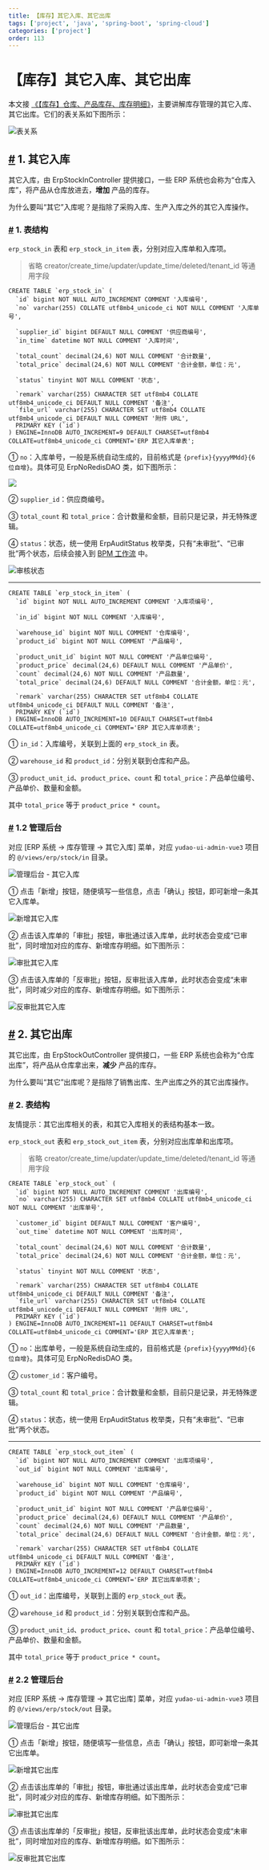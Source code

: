 ```yaml
---
title: 【库存】其它入库、其它出库
tags: ['project', 'java', 'spring-boot', 'spring-cloud']
categories: ['project']
order: 113
---
```

# 【库存】其它入库、其它出库

本文接 [《【库存】仓库、产品库存、库存明细》](/erp/stock/)，主要讲解库存管理的其它入库、其它出库。它们的表关系如下图所示：

 ![表关系](https://doc.iocoder.cn/img/ERP%E6%89%8B%E5%86%8C/%E5%BA%93%E5%AD%98%E6%A8%A1%E5%9D%9702/%E8%A1%A8%E5%85%B3%E7%B3%BB.png)

 ## [#](#_1-其它入库) 1. 其它入库

 其它入库，由 ErpStockInController 提供接口，一些 ERP 系统也会称为“仓库入库”，将产品从仓库放进去，**增加** 产品的库存。

 为什么要叫“其它”入库呢？是指除了采购入库、生产入库之外的其它入库操作。

 ### [#](#_1-表结构) 1. 表结构

 `erp_stock_in` 表和 `erp_stock_in_item` 表，分别对应入库单和入库项。

 
> 省略 creator/create\_time/updater/update\_time/deleted/tenant\_id 等通用字段

 
```
CREATE TABLE `erp_stock_in` (
  `id` bigint NOT NULL AUTO_INCREMENT COMMENT '入库编号',
  `no` varchar(255) COLLATE utf8mb4_unicode_ci NOT NULL COMMENT '入库单号',
  
  `supplier_id` bigint DEFAULT NULL COMMENT '供应商编号',
  `in_time` datetime NOT NULL COMMENT '入库时间',
  
  `total_count` decimal(24,6) NOT NULL COMMENT '合计数量',
  `total_price` decimal(24,6) NOT NULL COMMENT '合计金额，单位：元',
  
  `status` tinyint NOT NULL COMMENT '状态',
  
  `remark` varchar(255) CHARACTER SET utf8mb4 COLLATE utf8mb4_unicode_ci DEFAULT NULL COMMENT '备注',
  `file_url` varchar(255) CHARACTER SET utf8mb4 COLLATE utf8mb4_unicode_ci DEFAULT NULL COMMENT '附件 URL',
  PRIMARY KEY (`id`)
) ENGINE=InnoDB AUTO_INCREMENT=9 DEFAULT CHARSET=utf8mb4 COLLATE=utf8mb4_unicode_ci COMMENT='ERP 其它入库单表';

```
① `no`：入库单号，一般是系统自动生成的，目前格式是 `{prefix}{yyyyMMdd}{6 位自增}`。具体可见 ErpNoRedisDAO 类，如下图所示：

 ![](https://doc.iocoder.cn/img/ERP%E6%89%8B%E5%86%8C/%E5%BA%93%E5%AD%98%E6%A8%A1%E5%9D%9702/%E5%8D%95%E5%8F%B7%E7%94%9F%E6%88%90.png)

 ② `supplier_id`：供应商编号。

 ③ `total_count` 和 `total_price`：合计数量和金额，目前只是记录，并无特殊逻辑。

 ④ `status`：状态，统一使用 ErpAuditStatus 枚举类，只有“未审批”、“已审批”两个状态，后续会接入到 [BPM 工作流](/bpm/) 中。

 ![审核状态](https://doc.iocoder.cn/img/ERP%E6%89%8B%E5%86%8C/%E5%BA%93%E5%AD%98%E6%A8%A1%E5%9D%9702/%E5%AE%A1%E6%A0%B8%E7%8A%B6%E6%80%81.png)

 

---

 
```
CREATE TABLE `erp_stock_in_item` (
  `id` bigint NOT NULL AUTO_INCREMENT COMMENT '入库项编号',
  
  `in_id` bigint NOT NULL COMMENT '入库编号',
  
  `warehouse_id` bigint NOT NULL COMMENT '仓库编号',
  `product_id` bigint NOT NULL COMMENT '产品编号',
  
  `product_unit_id` bigint NOT NULL COMMENT '产品单位编号',
  `product_price` decimal(24,6) DEFAULT NULL COMMENT '产品单价',
  `count` decimal(24,6) NOT NULL COMMENT '产品数量',
  `total_price` decimal(24,6) DEFAULT NULL COMMENT '合计金额，单位：元',
  
  `remark` varchar(255) CHARACTER SET utf8mb4 COLLATE utf8mb4_unicode_ci DEFAULT NULL COMMENT '备注',
  PRIMARY KEY (`id`)
) ENGINE=InnoDB AUTO_INCREMENT=10 DEFAULT CHARSET=utf8mb4 COLLATE=utf8mb4_unicode_ci COMMENT='ERP 其它入库单项表';

```
① `in_id`：入库编号，关联到上面的 `erp_stock_in` 表。

 ② `warehouse_id` 和 `product_id`：分别关联到仓库和产品。

 ③ `product_unit_id`、`product_price`、`count` 和 `total_price`：产品单位编号、产品单价、数量和金额。

 其中 `total_price` 等于 `product_price * count`。

 ### [#](#_1-2-管理后台) 1.2 管理后台

 对应 [ERP 系统 -> 库存管理 -> 其它入库] 菜单，对应 `yudao-ui-admin-vue3` 项目的 `@/views/erp/stock/in` 目录。

 ![管理后台 - 其它入库](https://doc.iocoder.cn/img/ERP%E6%89%8B%E5%86%8C/%E5%BA%93%E5%AD%98%E6%A8%A1%E5%9D%9702/%E5%85%B6%E5%AE%83%E5%85%A5%E5%BA%93.png)

 ① 点击「新增」按钮，随便填写一些信息，点击「确认」按钮，即可新增一条其它入库单。

 ![新增其它入库](https://doc.iocoder.cn/img/ERP%E6%89%8B%E5%86%8C/%E5%BA%93%E5%AD%98%E6%A8%A1%E5%9D%9702/%E5%85%B6%E5%AE%83%E5%85%A5%E5%BA%93-%E6%96%B0%E5%A2%9E.png)

 ② 点击该入库单的「审批」按钮，审批通过该入库单，此时状态会变成“已审批”，同时增加对应的库存、新增库存明细。如下图所示：

 ![审批其它入库](https://doc.iocoder.cn/img/ERP%E6%89%8B%E5%86%8C/%E5%BA%93%E5%AD%98%E6%A8%A1%E5%9D%9702/%E5%85%B6%E5%AE%83%E5%85%A5%E5%BA%93-%E5%AE%A1%E6%89%B9.png)

 ③ 点击该入库单的「反审批」按钮，反审批该入库单，此时状态会变成“未审批”，同时减少对应的库存、新增库存明细。如下图所示：

 ![反审批其它入库](https://doc.iocoder.cn/img/ERP%E6%89%8B%E5%86%8C/%E5%BA%93%E5%AD%98%E6%A8%A1%E5%9D%9702/%E5%85%B6%E5%AE%83%E5%85%A5%E5%BA%93-%E5%8F%8D%E5%AE%A1%E6%89%B9.png)

 ## [#](#_2-其它出库) 2. 其它出库

 其它出库，由 ErpStockOutController 提供接口，一些 ERP 系统也会称为“仓库出库”，将产品从仓库拿出来，**减少** 产品的库存。

 为什么要叫“其它”出库呢？是指除了销售出库、生产出库之外的其它出库操作。

 ### [#](#_2-表结构) 2. 表结构

 友情提示：其它出库相关的表，和其它入库相关的表结构基本一致。

 `erp_stock_out` 表和 `erp_stock_out_item` 表，分别对应出库单和出库项。

 
> 省略 creator/create\_time/updater/update\_time/deleted/tenant\_id 等通用字段

 
```
CREATE TABLE `erp_stock_out` (
  `id` bigint NOT NULL AUTO_INCREMENT COMMENT '出库编号',
  `no` varchar(255) CHARACTER SET utf8mb4 COLLATE utf8mb4_unicode_ci NOT NULL COMMENT '出库单号',
  
  `customer_id` bigint DEFAULT NULL COMMENT '客户编号',
  `out_time` datetime NOT NULL COMMENT '出库时间',
  
  `total_count` decimal(24,6) NOT NULL COMMENT '合计数量',
  `total_price` decimal(24,6) NOT NULL COMMENT '合计金额，单位：元',
  
  `status` tinyint NOT NULL COMMENT '状态',
  
  `remark` varchar(255) CHARACTER SET utf8mb4 COLLATE utf8mb4_unicode_ci DEFAULT NULL COMMENT '备注',
  `file_url` varchar(255) CHARACTER SET utf8mb4 COLLATE utf8mb4_unicode_ci DEFAULT NULL COMMENT '附件 URL',
  PRIMARY KEY (`id`)
) ENGINE=InnoDB AUTO_INCREMENT=11 DEFAULT CHARSET=utf8mb4 COLLATE=utf8mb4_unicode_ci COMMENT='ERP 其它入库单表';

```
① `no`：出库单号，一般是系统自动生成的，目前格式是 `{prefix}{yyyyMMdd}{6 位自增}`。具体可见 ErpNoRedisDAO 类。

 ② `customer_id`：客户编号。

 ③ `total_count` 和 `total_price`：合计数量和金额，目前只是记录，并无特殊逻辑。

 ④ `status`：状态，统一使用 ErpAuditStatus 枚举类，只有“未审批”、“已审批”两个状态。

 

---

 
```
CREATE TABLE `erp_stock_out_item` (
  `id` bigint NOT NULL AUTO_INCREMENT COMMENT '出库项编号',
  `out_id` bigint NOT NULL COMMENT '出库编号',
  
  `warehouse_id` bigint NOT NULL COMMENT '仓库编号',
  `product_id` bigint NOT NULL COMMENT '产品编号',
  
  `product_unit_id` bigint NOT NULL COMMENT '产品单位编号',
  `product_price` decimal(24,6) DEFAULT NULL COMMENT '产品单价',
  `count` decimal(24,6) NOT NULL COMMENT '产品数量',
  `total_price` decimal(24,6) DEFAULT NULL COMMENT '合计金额，单位：元',
  
  `remark` varchar(255) CHARACTER SET utf8mb4 COLLATE utf8mb4_unicode_ci DEFAULT NULL COMMENT '备注',
  PRIMARY KEY (`id`)
) ENGINE=InnoDB AUTO_INCREMENT=12 DEFAULT CHARSET=utf8mb4 COLLATE=utf8mb4_unicode_ci COMMENT='ERP 其它出库单项表';

```
① `out_id`：出库编号，关联到上面的 `erp_stock_out` 表。

 ② `warehouse_id` 和 `product_id`：分别关联到仓库和产品。

 ③ `product_unit_id`、`product_price`、`count` 和 `total_price`：产品单位编号、产品单价、数量和金额。

 其中 `total_price` 等于 `product_price * count`。

 ### [#](#_2-2-管理后台) 2.2 管理后台

 对应 [ERP 系统 -> 库存管理 -> 其它出库] 菜单，对应 `yudao-ui-admin-vue3` 项目的 `@/views/erp/stock/out` 目录。

 ![管理后台 - 其它出库](https://doc.iocoder.cn/img/ERP%E6%89%8B%E5%86%8C/%E5%BA%93%E5%AD%98%E6%A8%A1%E5%9D%9702/%E5%85%B6%E5%AE%83%E5%87%BA%E5%BA%93.png)

 ① 点击「新增」按钮，随便填写一些信息，点击「确认」按钮，即可新增一条其它出库单。

 ![新增其它出库](https://doc.iocoder.cn/img/ERP%E6%89%8B%E5%86%8C/%E5%BA%93%E5%AD%98%E6%A8%A1%E5%9D%9702/%E5%85%B6%E5%AE%83%E5%87%BA%E5%BA%93-%E6%96%B0%E5%A2%9E.png)

 ② 点击该出库单的「审批」按钮，审批通过该出库单，此时状态会变成“已审批”，同时减少对应的库存、新增库存明细。如下图所示：

 ![审批其它出库](https://doc.iocoder.cn/img/ERP%E6%89%8B%E5%86%8C/%E5%BA%93%E5%AD%98%E6%A8%A1%E5%9D%9702/%E5%85%B6%E5%AE%83%E5%87%BA%E5%BA%93-%E5%AE%A1%E6%89%B9.png)

 ③ 点击该出库单的「反审批」按钮，反审批该出库单，此时状态会变成“未审批”，同时增加对应的库存、新增库存明细。如下图所示：

 ![反审批其它出库](https://doc.iocoder.cn/img/ERP%E6%89%8B%E5%86%8C/%E5%BA%93%E5%AD%98%E6%A8%A1%E5%9D%9702/%E5%85%B6%E5%AE%83%E5%87%BA%E5%BA%93-%E5%8F%8D%E5%AE%A1%E6%89%B9.png)


